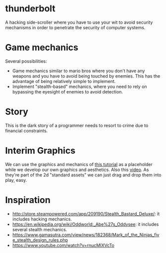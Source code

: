 # thunderbolt

A hacking side-scroller where you have to use your wit to avoid security mechanisms in order to penetrate the security of computer systems.

# Game mechanics

Several possibilities:

- Game mechanics similar to mario bros where you don't have any weapons and you have to avoid being touched by enemies. This has the advantage of being relatively simple to implement.
- Implement "stealth-based" mechanics, where you need to rely on bypassing the eyesight of enemies to avoid detection.

# Story

This is the dark story of a programmer needs to resort to crime due to financial constraints. 

# Interim Graphics

We can use the graphics and mechanics of [this tutorial](https://unity3d.com/learn/tutorials/topics/2d-game-creation/2d-character-controllers "2d character controllers") as a placeholder while we develop our own graphics and aesthetics. Also this [video](https://www.youtube.com/watch?v=rXLVjjIiQ9E). As they're part of the 2d "standard assets" we can just drag and drop them into play, easy.

# Inspiration

* http://store.steampowered.com/app/209190/Stealth_Bastard_Deluxe/: it includes hacking mechanics.
* https://en.wikipedia.org/wiki/Oddworld:_Abe%27s_Oddysee: it includes several stealth mechanics.
* https://www.gamasutra.com/view/news/182368/Mark_of_the_Ninjas_five_stealth_design_rules.php
* https://www.youtube.com/watch?v=rnucMIXVcTo
